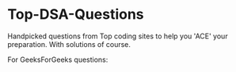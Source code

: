 # Top-DSA-Questions
Handpicked questions from Top coding sites to help you 'ACE' your preparation. With solutions of course.

For GeeksForGeeks questions: 
